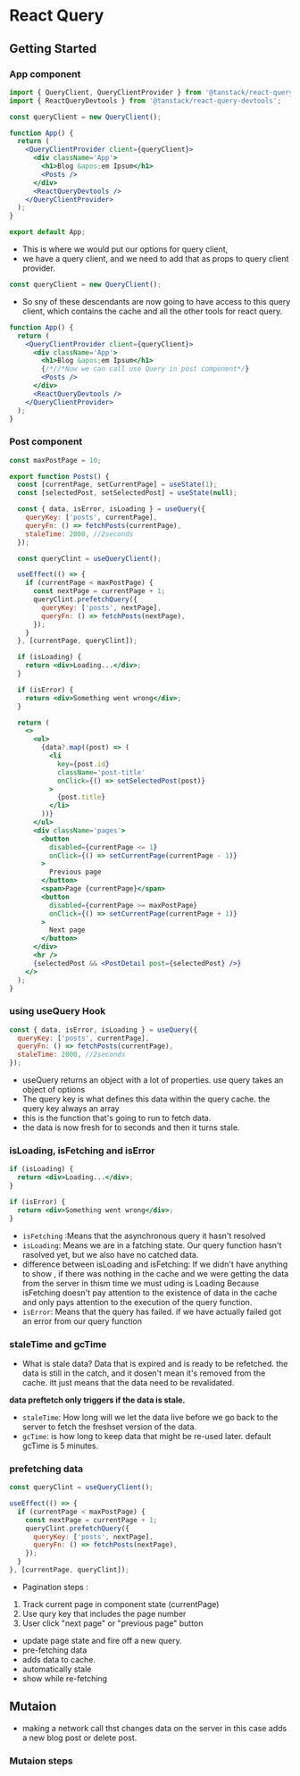 # React Query

## Getting Started

### App component

```jsx
import { QueryClient, QueryClientProvider } from '@tanstack/react-query';
import { ReactQueryDevtools } from '@tanstack/react-query-devtools';

const queryClient = new QueryClient();

function App() {
  return (
    <QueryClientProvider client={queryClient}>
      <div className='App'>
        <h1>Blog &apos;em Ipsum</h1>
        <Posts />
      </div>
      <ReactQueryDevtools />
    </QueryClientProvider>
  );
}

export default App;
```

- This is where we would put our options for query client,
- we have a query client, and we need to add that as props to query client provider.

```jsx
const queryClient = new QueryClient();
```

- So sny of these descendants are now going to have access to this query client, which contains the cache and all the other tools for react query.

```jsx
function App() {
  return (
    <QueryClientProvider client={queryClient}>
      <div className='App'>
        <h1>Blog &apos;em Ipsum</h1>
        {/*//*Now we can call use Query in post component*/}
        <Posts />
      </div>
      <ReactQueryDevtools />
    </QueryClientProvider>
  );
}
```

### Post component

```jsx
const maxPostPage = 10;

export function Posts() {
  const [currentPage, setCurrentPage] = useState(1);
  const [selectedPost, setSelectedPost] = useState(null);

  const { data, isError, isLoading } = useQuery({
    queryKey: ['posts', currentPage],
    queryFn: () => fetchPosts(currentPage),
    staleTime: 2000, //2seconds
  });

  const queryClint = useQueryClient();

  useEffect(() => {
    if (currentPage < maxPostPage) {
      const nextPage = currentPage + 1;
      queryClint.prefetchQuery({
        queryKey: ['posts', nextPage],
        queryFn: () => fetchPosts(nextPage),
      });
    }
  }, [currentPage, queryClint]);

  if (isLoading) {
    return <div>Loading...</div>;
  }

  if (isError) {
    return <div>Something went wrong</div>;
  }

  return (
    <>
      <ul>
        {data?.map((post) => (
          <li
            key={post.id}
            className='post-title'
            onClick={() => setSelectedPost(post)}
          >
            {post.title}
          </li>
        ))}
      </ul>
      <div className='pages'>
        <button
          disabled={currentPage <= 1}
          onClick={() => setCurrentPage(currentPage - 1)}
        >
          Previous page
        </button>
        <span>Page {currentPage}</span>
        <button
          disabled={currentPage >= maxPostPage}
          onClick={() => setCurrentPage(currentPage + 1)}
        >
          Next page
        </button>
      </div>
      <hr />
      {selectedPost && <PostDetail post={selectedPost} />}
    </>
  );
}
```

### using useQuery Hook

```jsx
const { data, isError, isLoading } = useQuery({
  queryKey: ['posts', currentPage],
  queryFn: () => fetchPosts(currentPage),
  staleTime: 2000, //2seconds
});
```

- useQuery returns an object with a lot of properties. use query takes an object of options
- The query key is what defines this data within the query cache. the query key always an array
- this is the function that's going to run to fetch data.
- the data is now fresh for to seconds and then it turns stale.

### isLoading, isFetching and isError

```jsx
if (isLoading) {
  return <div>Loading...</div>;
}

if (isError) {
  return <div>Something went wrong</div>;
}
```

- `isFetching` :Means that the asynchronous query it hasn't resolved
- `isLoading`: Means we are in a fatching state. Our query function hasn't rasolved yet, but we also have no catched data.
- difference between isLoading and isFetching: If we didn't have anything to show , if there was nothing in the cache and we were getting the data from the server in thism time we must uding is Loading Because isFetching doesn't pay attention to the existence of data in the cache and only pays attention to the execution of the query function.
- `isError`: Means that the query has failed. if we have actually failed got an error from our query function

### staleTime and gcTime

- What is stale data? Data that is expired and is ready to be refetched.
  the data is still in the catch, and it dosen't mean it's removed from the cache. itt just means that the data need to be revalidated.

**data preftetch only triggers if the data is stale.**

- `staleTime`: How long will we let the data live before we go back to the server to fetch the freshset version of the data.
- `gcTime`: is how long to keep data that might be re-used later. default gcTime is 5 minutes.

### prefetching data

```jsx
const queryClint = useQueryClient();

useEffect(() => {
  if (currentPage < maxPostPage) {
    const nextPage = currentPage + 1;
    queryClint.prefetchQuery({
      queryKey: ['posts', nextPage],
      queryFn: () => fetchPosts(nextPage),
    });
  }
}, [currentPage, queryClint]);
```

- Pagination steps :

1. Track current page in component state (currentPage)
2. Use qury key that includes the page number
3. User click "next page" or "previous page" button

- update page state and fire off a new query.
- pre-fetching data
- adds data to cache.
- automatically stale
- show while re-fetching


## Mutaion 
- making a network call thst changes data on the server in this case adds a new blog post or delete post.


### Mutaion steps
